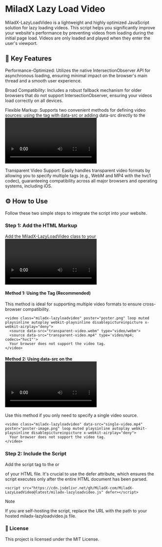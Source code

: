 # MiladX Lazy Load Video
MiladX-LazyLoadVideo is a lightweight and highly optimized JavaScript solution for lazy loading videos. This script helps you significantly improve your website's performance by preventing videos from loading during the initial page load. Videos are only loaded and played when they enter the user's viewport.

## 🚀 Key Features
Performance-Optimized: Utilizes the native IntersectionObserver API for asynchronous loading, ensuring minimal impact on the browser's main thread and a smooth user experience.

Broad Compatibility: Includes a robust fallback mechanism for older browsers that do not support IntersectionObserver, ensuring your videos load correctly on all devices.

Flexible Markup: Supports two convenient methods for defining video sources: using the <source> tag with data-src or adding data-src directly to the <video> tag.

Transparent Video Support: Easily handles transparent video formats by allowing you to specify multiple <source> tags (e.g., WebM and MP4 with the hvc1 codec), guaranteeing compatibility across all major browsers and operating systems, including iOS.

## ⚙️ How to Use
Follow these two simple steps to integrate the script into your website.

### Step 1: Add the HTML Markup
Add the MiladX-LazyLoadVideo class to your <video> tag. Instead of using the src attribute, use data-src to specify the video file's URL.

#### Method 1: Using the <source> Tag (Recommended)
This method is ideal for supporting multiple video formats to ensure cross-browser compatibility.
```
<video class="miladx-lazyloadvideo" poster="poster.png" loop muted playsinline autoplay webkit-playsinline disablepictureinpicture x-webkit-airplay="deny">
  <source data-src="transparent-video.webm" type="video/webm">
  <source data-src="transparent-video.mp4" type='video/mp4; codecs="hvc1"'>
  Your browser does not support the video tag.
</video>
```

#### Method 2: Using data-src on the <video> Tag
Use this method if you only need to specify a single video source.
```
<video class="miladx-lazyloadvideo" data-src="single-video.mp4" poster="poster-image.png" loop muted playsinline autoplay webkit-playsinline disablepictureinpicture x-webkit-airplay="deny">
  Your browser does not support the video tag.
</video>
```

### Step 2: Include the Script
Add the script tag to the <head> or <footer> of your HTML file. It's crucial to use the defer attribute, which ensures the script executes only after the entire HTML document has been parsed.

```
<script src="https://cdn.jsdelivr.net/gh/MiladX-com/MiladX-LazyLoadVideo@latest/miladx-lazyloadvideo.js" defer></script>
```

> [!Note]
> If you are self-hosting the script, replace the URL with the path to your hosted miladx-lazyloadvideo.js file.


### 📝 License
This project is licensed under the MIT License.
